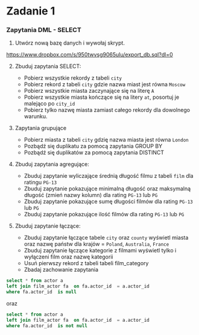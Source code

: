 # Zadanie 1

### Zapytania DML - SELECT 

1) Utwórz nową bazę danych i wywołaj skrypt.

https://www.dropbox.com/s/950twvsg9065ulu/export_db.sql?dl=0

2) Zbuduj zapytania SELECT:

   - Pobierz wszystkie rekordy z tabeli `city`
   - Pobierz rekord z tabeli `city` gdzie nazwa miast jest równa `Moscow`
   - Pobierz wszystkie miasta zaczynające się na literę `A`
   - Pobierz wszystkie miasta kończące się na litery `at`, posortuj je malejąco po `city_id`
   - Pobierz tylko nazwę miasta zamiast całego rekordy dla dowolnego warunku.
  
3) Zapytania grupujące

   - Pobierz miasta z tabeli `city` gdzię nazwa miasta jest równa `London`
   - Pozbądź się duplikatu za pomocą zapytania GROUP BY
   - Pozbądź się duplikatów za pomocą zapytania DISTINCT

4) Zbuduj zapytania agregujące:

   -  Zbuduj zapytanie wyliczające średnią długość filmu z tabeli `film` dla ratingu `PG-13`
   -  Zbuduj zapytanie pokazujące minimalną długość oraz maksymalną długość (zmień nazwy kolumn) dla rating `PG-13` lub `PG`
   -  Zbuduj zapytanie pokazujące sumę długości filmów dla rating `PG-13` lub `PG`
   -  Zbuduj zapytanie pokazujące ilość filmów dla rating `PG-13` lub `PG`

5) Zbuduj zapytanie łączące:

   - Zbuduj zapytanie łączące tabele `city` oraz `county` wyświetl miasta oraz nazwę państw dla krajów = `Poland`, `Australia`, `France`
   - Zbuduj zapytanie łączące kategorie z filmami wyświetl tylko i wyłączeni film oraz nazwę kategorii
   - Usuń pierwszy rekord z tabeli tabeli film_category
   - Zbadaj zachowanie zapytania 

```sql
select * from actor a
left join film_actor fa  on fa.actor_id  = a.actor_id 
where fa.actor_id  is null
```

oraz

```sql
select * from actor a
left join film_actor fa  on fa.actor_id  = a.actor_id 
where fa.actor_id  is not null
```
